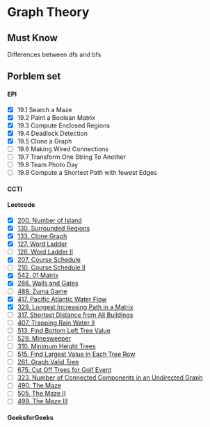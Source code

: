 # Graph Theory

## Must Know
Differences between dfs and bfs

## Porblem set
#### EPI
- [x] 19.1 Search a Maze
- [x] 19.2 Paint a Boolean Matrix
- [x] 19.3 Compute Enclosed Regions
- [x] 19.4 Deadlock Detection
- [x] 19.5 Clone a Graph
- [ ] 19.6 Making Wired Connections
- [ ] 19.7 Transform One String To Another
- [ ] 19.8 Team Photo Day
- [ ] 19.9 Compute a Shortest Path with fewest Edges

#### CCTI

#### Leetcode
- [x] [200. Number of Island](https://leetcode.com/problems/number-of-islands/description/)
- [x] [130. Surrounded Regions](https://leetcode.com/problems/surrounded-regions/discuss/)
- [x] [133. Clone Graph](https://leetcode.com/problems/clone-graph/description/)
- [x] [127. Word Ladder](https://leetcode.com/problems/word-ladder/description/)
- [ ] [126. Word Ladder II](https://leetcode.com/problems/word-ladder-ii/description/)
- [x] [207. Course Schedule](https://leetcode.com/problems/course-schedule/description/)
- [ ] [210. Course Schedule II]()
- [x] [542. 01 Matrix](https://leetcode.com/problems/01-matrix/description/)
- [x] [286. Walls and Gates](https://leetcode.com/problems/walls-and-gates/description/)
- [ ] [488. Zuma Game](https://leetcode.com/problems/zuma-game/description/)
- [x] [417. Pacific Atlantic Water Flow](https://leetcode.com/problems/pacific-atlantic-water-flow/description/)
- [x] [329. Longest Increasing Path in a Matrix](https://leetcode.com/problems/longest-increasing-path-in-a-matrix/description/)
- [ ] [317. Shortest Distance from All Buildings](https://leetcode.com/problems/shortest-distance-from-all-buildings/description/)
- [ ] [407. Trapping Rain Water II]()
- [ ] [513. Find Bottom Left Tree Value]()
- [ ] [529. Minesweeper]()
- [ ] [310. Minimum Height Trees]()
- [ ] [515. Find Largest Value in Each Tree Row]()
- [ ] [261. Graph Valid Tree]()
- [ ] [675. Cut Off Trees for Golf Event]()
- [ ] [323. Number of Connected Components in an Undirected Graph]()
- [ ] [490. The Maze]()
- [ ] [505. The Maze II]()
- [ ] [499. The Maze III]()

#### GeeksforGeeks
